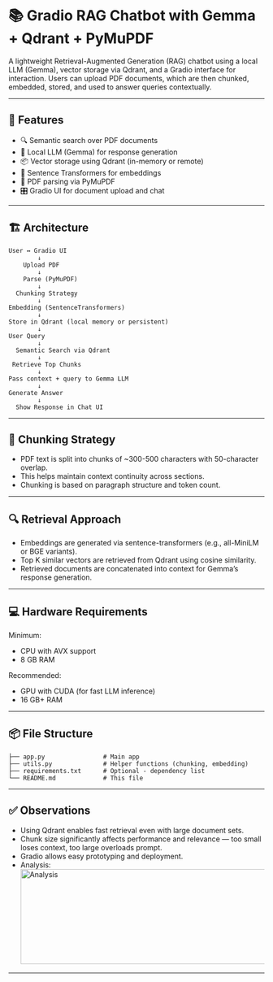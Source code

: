 # 📚 Gradio RAG Chatbot with Gemma + Qdrant + PyMuPDF

A lightweight Retrieval-Augmented Generation (RAG) chatbot using a local LLM (Gemma), vector storage via Qdrant, and a Gradio interface for interaction. Users can upload PDF documents, which are then chunked, embedded, stored, and used to answer queries contextually.

---

## 🚀 Features

- 🔍 Semantic search over PDF documents
- 🤖 Local LLM (Gemma) for response generation
- 📦 Vector storage using Qdrant (in-memory or remote)
- 🧠 Sentence Transformers for embeddings
- 📄 PDF parsing via PyMuPDF
- 🎛️ Gradio UI for document upload and chat

---



## 🏗️ Architecture

```
User ↔ Gradio UI
        ↓
    Upload PDF
        ↓
    Parse (PyMuPDF)
        ↓
  Chunking Strategy
        ↓
Embedding (SentenceTransformers)
        ↓
Store in Qdrant (local memory or persistent)
        ↓
User Query
        ↓
  Semantic Search via Qdrant
        ↓
 Retrieve Top Chunks
        ↓
Pass context + query to Gemma LLM
        ↓
Generate Answer
        ↓
  Show Response in Chat UI
```

---

## 🧩 Chunking Strategy

- PDF text is split into chunks of ~300-500 characters with 50-character overlap.
- This helps maintain context continuity across sections.
- Chunking is based on paragraph structure and token count.

---

## 🔍 Retrieval Approach

- Embeddings are generated via sentence-transformers (e.g., all-MiniLM or BGE variants).
- Top K similar vectors are retrieved from Qdrant using cosine similarity.
- Retrieved documents are concatenated into context for Gemma’s response generation.

---

## 💻 Hardware Requirements

Minimum:
- CPU with AVX support
- 8 GB RAM

Recommended:
- GPU with CUDA (for fast LLM inference)
- 16 GB+ RAM

---

## 📦 File Structure

```
├── app.py                # Main app
├── utils.py              # Helper functions (chunking, embedding)
├── requirements.txt      # Optional - dependency list
└── README.md             # This file
```

---

## ✅ Observations

- Using Qdrant enables fast retrieval even with large document sets.
- Chunk size significantly affects performance and relevance — too small loses context, too large overloads prompt.
- Gradio allows easy prototyping and deployment.
- Analysis:
   <img width="575" height="187" alt="Analysis" src="https://github.com/user-attachments/assets/b250850e-a195-4dde-803b-15795af25c7e" />

  
---


